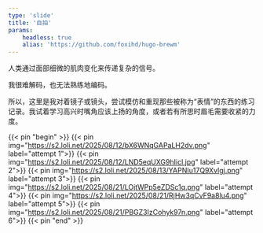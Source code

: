 ```yaml
---
type: 'slide'
title: '自拍'
params:
    headless: true
    alias: 'https://github.com/foxihd/hugo-brewm'
---
```

人类通过面部细微的肌肉变化来传递复杂的信号。

我很难解码，也无法熟练地编码。

所以，这里是我对着镜子或镜头，尝试模仿和重现那些被称为“表情”的东西的练习记录。我试着学习高兴时嘴角应该上扬的角度，或者若有所思时眉毛需要收紧的力度。

{{< pin "begin" >}}
{{< pin img="https://s2.loli.net/2025/08/12/bX6WNqGAPaLH2dv.png" label="attempt 1">}}
{{< pin img="https://s2.loli.net/2025/08/12/LND5eqUXG9hIicl.jpg" label="attempt 2">}}
{{< pin img="https://s2.loli.net/2025/08/13/YAPNIu17Q9Xvlgj.png" label="attempt 3">}}
{{< pin img="https://s2.loli.net/2025/08/21/LOjtWPp5eZDSc1q.png" label="attempt 4">}}
{{< pin img="https://s2.loli.net/2025/08/21/RjHw3qCvF9a8lu4.png" label="attempt 5">}}
{{< pin img="https://s2.loli.net/2025/08/21/PBGZ3IzCohyk97n.png" label="attempt 6">}}
{{< pin "end" >}}